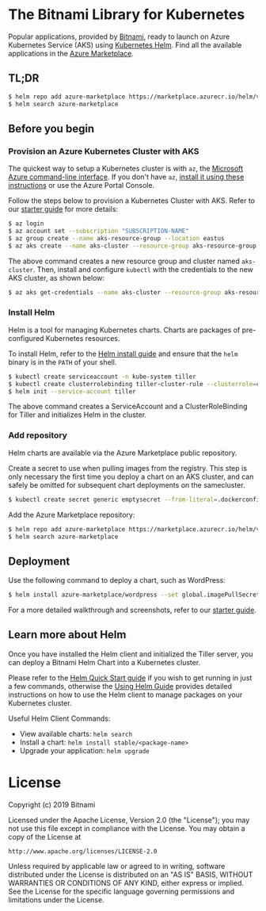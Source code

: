 # The Bitnami Library for Kubernetes

Popular applications, provided by [Bitnami](https://bitnami.com), ready to launch on Azure Kubernetes Service (AKS) using [Kubernetes Helm](https://github.com/helm/helm). Find all the available applications in the [Azure Marketplace](https://azuremarketplace.microsoft.com/en-us/marketplace/).

## TL;DR

```bash
$ helm repo add azure-marketplace https://marketplace.azurecr.io/helm/v1/repo
$ helm search azure-marketplace
```

## Before you begin

### Provision an Azure Kubernetes Cluster with AKS

The quickest way to setup a Kubernetes cluster is with `az`, the [Microsoft Azure command-line interface](https://cloud.google.com/container-engine/). If you don't have `az`, [install it using these instructions](https://docs.bitnami.com/azure/faq/administration/install-az-cli/) or use the Azure Portal Console.

Follow the steps below to provision a Kubernetes Cluster with AKS. Refer to our [starter guide](https://docs.bitnami.com/azure/get-started-charts-marketplace) for more details:

```bash
$ az login
$ az account set --subscription "SUBSCRIPTION-NAME"
$ az group create --name aks-resource-group --location eastus
$ az aks create --name aks-cluster --resource-group aks-resource-group --generate-ssh-keys
```
The above command creates a new resource group and cluster named `aks-cluster`. Then, install and configure `kubectl` with the credentials to the new AKS cluster, as shown below:

```bash
$ az aks get-credentials --name aks-cluster --resource-group aks-resource-group
```

### Install Helm

Helm is a tool for managing Kubernetes charts. Charts are packages of pre-configured Kubernetes resources.

To install Helm, refer to the [Helm install guide](https://github.com/helm/helm#install) and ensure that the `helm` binary is in the `PATH` of your shell.

```bash
$ kubectl create serviceaccount -n kube-system tiller
$ kubectl create clusterrolebinding tiller-cluster-rule --clusterrole=cluster-admin --serviceaccount=kube-system:tiller
$ helm init --service-account tiller
```

The above command creates a ServiceAccount and a ClusterRoleBinding for Tiller and initializes Helm in the cluster.

### Add repository

Helm charts are available via the Azure Marketplace public repository.

Create a secret to use when pulling images from the registry. This step is only necessary the first time you deploy a chart on an AKS cluster, and can safely be omitted for subsequent chart deployments on the samecluster.

```bash
$ kubectl create secret generic emptysecret --from-literal=.dockerconfigjson='{"auths":{"marketplace.azurecr.io":{"Username":"","Password":""}}}' --type=kubernetes.io/dockerconfigjson
```

Add the Azure Marketplace repository:

```bash
$ helm repo add azure-marketplace https://marketplace.azurecr.io/helm/v1/repo
$ helm search azure-marketplace
```

## Deployment

Use the following command to deploy a chart, such as WordPress:

```bash
$ helm install azure-marketplace/wordpress --set global.imagePullSecrets={emptysecret}
```

For a more detailed walkthrough and screenshots, refer to our [starter guide](https://docs.bitnami.com/azure/get-started-charts-marketplace).

## Learn more about Helm

Once you have installed the Helm client and initialized the Tiller server, you can deploy a Bitnami Helm Chart into a Kubernetes cluster.

Please refer to the [Helm Quick Start guide](https://github.com/helm/helm/blob/master/docs/quickstart.md) if you wish to get running in just a few commands, otherwise the [Using Helm Guide](https://github.com/helm/helm/blob/master/docs/using_helm.md) provides detailed instructions on how to use the Helm client to manage packages on your Kubernetes cluster.

Useful Helm Client Commands:
* View available charts: `helm search`
* Install a chart: `helm install stable/<package-name>`
* Upgrade your application: `helm upgrade`

# License

Copyright (c) 2019 Bitnami

Licensed under the Apache License, Version 2.0 (the "License");
you may not use this file except in compliance with the License.
You may obtain a copy of the License at

    http://www.apache.org/licenses/LICENSE-2.0

Unless required by applicable law or agreed to in writing, software
distributed under the License is distributed on an "AS IS" BASIS,
WITHOUT WARRANTIES OR CONDITIONS OF ANY KIND, either express or implied.
See the License for the specific language governing permissions and
limitations under the License.
